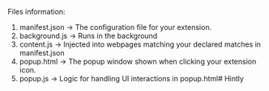 Files information:
1) manifest.json ->  The configuration file for your extension.
2) background.js -> Runs in the background
3) content.js -> Injected into webpages matching your declared matches in manifest.json
4) popup.html -> The popup window shown when clicking your extension icon.
5) popup.js -> Logic for handling UI interactions in popup.html#   H i n t l y  
 